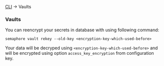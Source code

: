 <div class="breadcrumbs">
    <a href="/administration-guide/runners">CLI</a>
    → Vaults
</div>

### Vaults

You can reencrypt your secrets in database with using following command:

```
semaphore vault rekey --old-key <encryption-key-which-used-before>
```

Your data will be decryped using `<encryption-key-which-used-before>` and will be encrypted using option `access_key_encryption` from configuration key.

